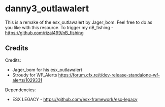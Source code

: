# danny3_outlawalert
This is a remake of the esx_outlawalert by Jager_bom. Feel free to do as you like with this resource.
To trigger my nB_fishing - https://github.com/rizal499/nB_fishing

## Credits

Credits:
- Jager_bom for his esx_outlawalert                        
- Stroudy for WF_Alerts   https://forum.cfx.re/t/dev-release-standalone-wf-alerts/1029331

Dependencies:
- ESX LEGACY - https://github.com/esx-framework/esx-legacy
